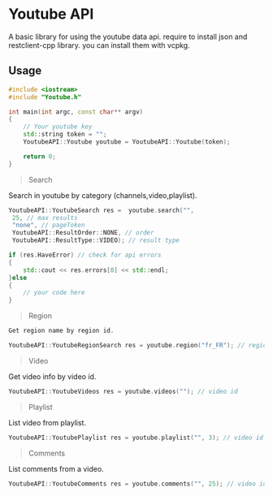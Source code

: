 # Youtube API

A basic library for using the youtube data api.
require to install json and restclient-cpp library. you can install them with vcpkg.

## Usage

```cpp
#include <iostream>
#include "Youtube.h"

int main(int argc, const char** argv)
{
    // Your youtube key
    std::string token = "";
	YoutubeAPI::Youtube youtube = YoutubeAPI::Youtube(token);

    return 0;
}
```

> Search

Search in youtube by category (channels,video,playlist).

```cpp
YoutubeAPI::YoutubeSearch res =  youtube.search("",
 25, // max results
 "none", // pageToken
 YoutubeAPI::ResultOrder::NONE, // order
 YoutubeAPI::ResultType::VIDEO); // result type

if (res.HaveError) // check for api errors
{
	std::cout << res.errors[0] << std::endl;
}else
{
    // your code here
}
```

> Region

```cpp
Get region name by region id.

YoutubeAPI::YoutubeRegionSearch res = youtube.region("fr_FR"); // region id
```

> Video

Get video info by video id.

```cpp
YoutubeAPI::YoutubeVideos res = youtube.videos(""); // video id
```

> Playlist

List video from playlist.

```cpp
YoutubeAPI::YoutubePlaylist res = youtube.playlist("", 3); // video id + max results
```

> Comments

List comments from a video.

```cpp
YoutubeAPI::YoutubeComments res = youtube.comments("", 25); // video id + max results
```